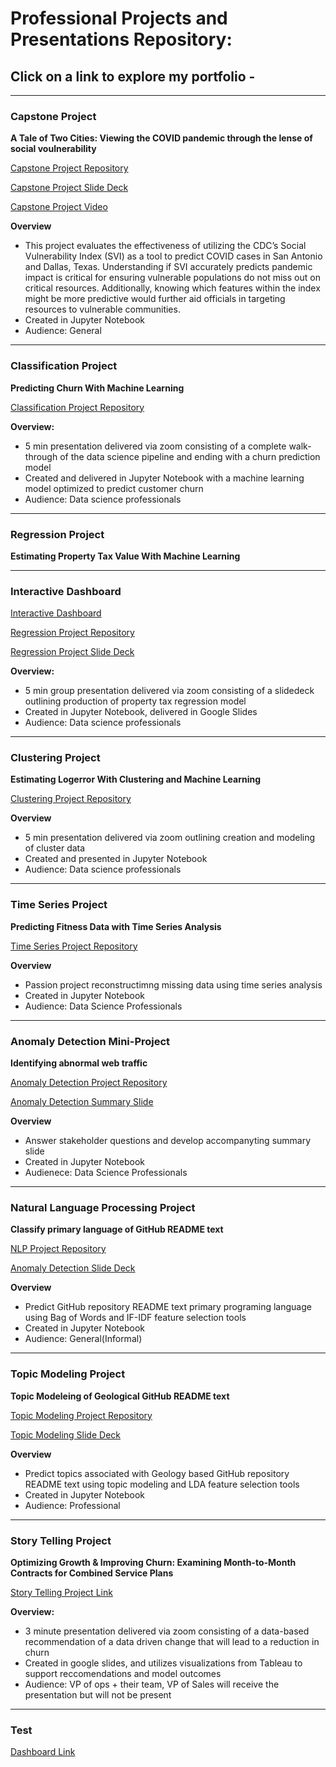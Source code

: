 # Professional Projects and Presentations Repository:

## Click on a link to explore my portfolio -

***
### **Capstone Project**
**A Tale of Two Cities: Viewing the COVID pandemic through the lense of social voulnerability**   
   
[Capstone Project Repository](https://github.com/SVI-Capstone/svi_capstone)  

[Capstone Project Slide Deck](https://www.canva.com/design/DAESYoMIUtE/lZaZ79E8izoDDWZdfFA5zQ/view?utm_content=DAESYoMIUtE&utm_campaign=designshare&utm_medium=link&utm_source=publishsharelink)   
   
[Capstone Project Video](https://youtu.be/WGvkiTRq1GY)      

**Overview**
- This project evaluates the effectiveness of utilizing the CDC’s Social Vulnerability Index (SVI) as a tool to predict COVID cases in San Antonio and Dallas, Texas. Understanding if SVI accurately predicts pandemic impact is critical for ensuring vulnerable populations do not miss out on critical resources. Additionally, knowing which features within the index might be more predictive would further aid officials in targeting resources to vulnerable communities.    
- Created in Jupyter Notebook      
- Audience: General  

****
### **Classification Project**
**Predicting Churn With Machine Learning**

[Classification Project Repository](https://github.com/CSolitaire/telco_churn)

**Overview:**
- 5 min presentation delivered via zoom consisting of a complete walk-through of the data science pipeline and ending with a churn prediction model
- Created and delivered in Jupyter Notebook with a machine learning model optimized to predict customer churn
- Audience: Data science professionals

****
### **Regression Project** 
**Estimating Property Tax Value With Machine Learning**

****
### **Interactive Dashboard**
[Interactive Dashboard](https://github.com/CSolitaire/climacell_project/blob/main/Climacell%20API(1).html)

[Regression Project Repository](https://github.com/CY-Data-Services/zillow_regression_project)   


[Regression Project Slide Deck](https://docs.google.com/presentation/d/1O1oWwpjngXqnWylhtI1CFIcE8Nl13MardtJ5TaAJ7oo/edit?usp=sharing)

**Overview:**
- 5 min group presentation delivered via zoom consisting of a slidedeck outlining production of property tax regression model
- Created in Jupyter Notebook, delivered in Google Slides
- Audience: Data science professionals 

***
### **Clustering Project**
**Estimating Logerror With Clustering and Machine Learning**

[Clustering Project Repository](https://github.com/CSolitaire/zillow_cluster_project)

**Overview**
- 5 min presentation delivered via zoom outlining creation and modeling of cluster data
- Created and presented in Jupyter Notebook
- Audience: Data science professionals

***
### **Time Series Project**
**Predicting Fitness Data with Time Series Analysis**

[Time Series Project Repository](https://github.com/CSolitaire/fitbit_time_series_project)

**Overview**
- Passion project reconstructimng missing data using time series analysis
- Created in Jupyter Notebook
- Audience: Data Science Professionals


***
### **Anomaly Detection Mini-Project**
**Identifying abnormal web traffic**

[Anomaly Detection Project Repository](https://github.com/CSolitaire/anomaly-detection-exercises/blob/main/anomaly_detection_mini_project.ipynb)  

[Anomaly Detection Summary Slide](https://docs.google.com/presentation/d/16bXdsvtSRDfHJDbqBV_l1kIVWSinuuww9qQdHHIPc5Y/edit?usp=sharing)   

**Overview**
- Answer stakeholder questions and develop accompanyting summary slide
- Created in Jupyter Notebook
- Audienece: Data Science Professionals


***
### **Natural Language Processing Project**
**Classify primary language of GitHub README text**

[NLP Project Repository](https://github.com/AC-Readme/nlp_project)

[Anomaly Detection Slide Deck](https://docs.google.com/presentation/d/1uExigdX1uRlbnQSTpSOJH3AbTJnThjOM9qoH-pVSvig/edit?usp=sharing)

**Overview**
- Predict GitHub repository README text primary programing language using Bag of Words and IF-IDF feature selection tools
- Created in Jupyter Notebook
- Audience: General(Informal)


***
### **Topic Modeling Project**
**Topic Modeleing of Geological GitHub README text**

[Topic Modeling Project Repository](https://github.com/CSolitaire/nlp_topic_modeling_project)

[Topic Modeling Slide Deck](https://docs.google.com/presentation/d/1OIm27l0bVpZ_2eKB4S-uJLtNjd41P13Yy8sQVL9RzLs/edit?usp=sharing)

**Overview**
- Predict topics associated with Geology based GitHub repository README text using topic modeling and LDA feature selection tools
- Created in Jupyter Notebook
- Audience: Professional   

****
### **Story Telling Project** 
**Optimizing Growth & Improving Churn: Examining Month-to-Month Contracts for Combined Service Plans**

[Story Telling Project Link](/telco_visualization.pdf)

**Overview:**
- 3 minute presentation delivered via zoom consisting of a data-based recommendation of a data driven change that will lead to a reduction in churn
- Created in google slides, and utilizes visualizations from Tableau to support reccomendations and model outcomes
- Audience: VP of ops + their team, VP of Sales will receive the presentation but will not be present 

***
### **Test**
[Dashboard Link](https://github.com/CSolitaire/climacell_project/blob/main/Climacell%20API.ipynb)
